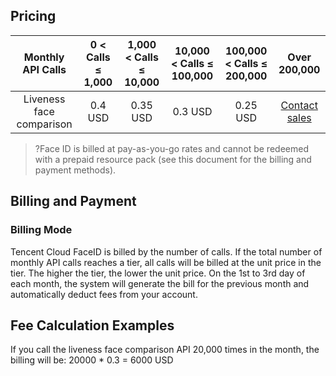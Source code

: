 

## Pricing

| Monthly API Calls | 0 < Calls ≤ 1,000 | 1,000 < Calls ≤ 10,000 | 10,000 < Calls ≤ 100,000 | 100,000 < Calls ≤ 200,000 | Over 200,000 |
| :------------: | :-----------: | :-------------: | :-------------: |:--------------------------------------: |:--------------------------------------: |
| Liveness face comparison | 0.4 USD | 0.35 USD | 0.3 USD | 0.25 USD | [Contact sales](https://intl.cloud.tencent.com/support) |

>?Face ID is billed at pay-as-you-go rates and cannot be redeemed with a prepaid resource pack (see this document for the billing and payment methods).

## Billing and Payment
### Billing Mode
Tencent Cloud FaceID is billed by the number of calls.
If the total number of monthly API calls reaches a tier, all calls will be billed at the unit price in the tier. The higher the tier, the lower the unit price. On the 1st to 3rd day of each month, the system will generate the bill for the previous month and automatically deduct fees from your account.


## Fee Calculation Examples

If you call the liveness face comparison API 20,000 times in the month, the billing will be:
20000 * 0.3 = 6000 USD

